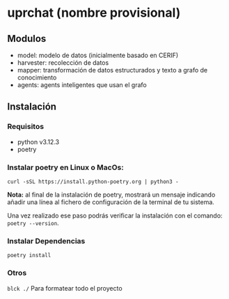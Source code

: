 # uprchat (nombre provisional)

## Modulos

- model: modelo de datos (inicialmente basado en CERIF)
- harvester: recolección de datos
- mapper: transformación de datos estructurados y texto a grafo de conocimiento
- agents: agents inteligentes que usan el grafo

## Instalación

### Requisitos
- python v3.12.3
- poetry

### Instalar poetry en Linux o MacOs:
` curl -sSL https://install.python-poetry.org | python3 - `

**Nota:** al final de la instalación de poetry, mostrará un mensaje indicando añadir una línea al fichero de configuración de la terminal de tu sistema.

Una vez realizado ese paso podrás verificar la instalación con el comando:
`poetry --version`.

### Instalar Dependencias 
`poetry install`

### Otros
`blck ./` Para formatear todo el proyecto